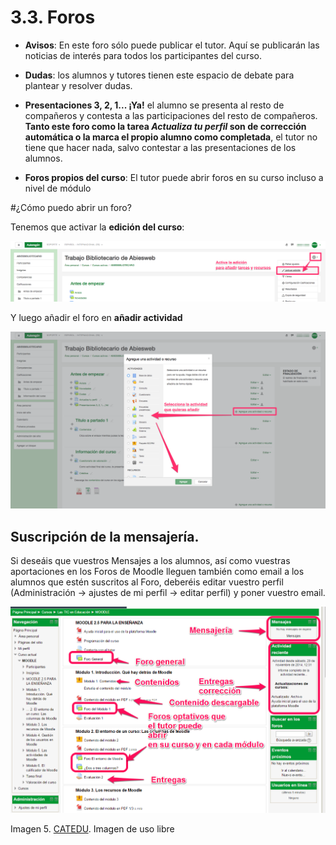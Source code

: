
# 3.3. Foros

* **Avisos**: En este foro sólo puede publicar el tutor. Aquí se publicarán las noticias de interés para todos los participantes del curso.

* **Dudas**: los alumnos y tutores tienen este espacio de debate para plantear y resolver dudas.

* **Presentaciones 3, 2, 1... ¡Ya!** el alumno se presenta al resto de compañeros y contesta a las participaciones del resto de compañeros. **Tanto este foro como la tarea ***Actualiza tu perfil*** son de corrección automática o la marca el propio alumno como completada**, el tutor no tiene que hacer nada, salvo contestar a las presentaciones de los alumnos.

* **Foros propios del curso**: El tutor puede abrir foros en su curso incluso a nivel de módulo

#¿Cómo puedo abrir un foro?

Tenemos que activar la **edición del curso**:

![](/assets/activar-edicion.png)

Y luego añadir el foro en **añadir actividad**

![](/assets/agregar-actividad.png)

## Suscripción de la mensajería.

Si deseáis que vuestros Mensajes a los alumnos, así como vuestras aportaciones en los Foros de Moodle lleguen también como email a los alumnos que estén suscritos al Foro, deberéis editar vuestro perfil (Administración -> ajustes de mi perfil -> editar perfil) y poner vuestro email.

![](img/image00.png)

Imagen 5. [CATEDU](http://www.catedu.es/webcatedu/). Imagen de uso libre